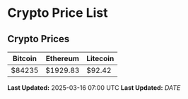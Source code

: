 # Crypto Price List

## Crypto Prices
| Bitcoin | Ethereum | Litecoin |
| ------- | -------- | -------- |
| $84235 | $1929.83 | $92.42 |
**Last Updated:** 2025-03-16 07:00 UTC
**Last Updated:** $DATE$
